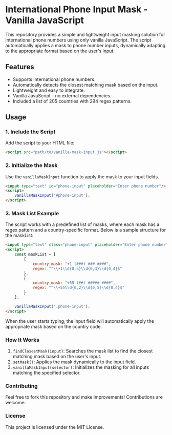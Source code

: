 # International Phone Input Mask - Vanilla JavaScript

This repository provides a simple and lightweight input masking solution for international phone numbers using only vanilla JavaScript. The script automatically applies a mask to phone number inputs, dynamically adapting to the appropriate format based on the user's input.

## Features

- Supports international phone numbers.
- Automatically detects the closest matching mask based on the input.
- Lightweight and easy to integrate.
- Vanilla JavaScript - no external dependencies.
- Included a list of 205 countries with 294 regex patterns. 

## Usage

### 1. Include the Script

Add the script to your HTML file:

```html
<script src="path/to/vanilla-mask-input.js"></script>
```

### 2. Initialize the Mask

Use the ``vanillaMaskInput`` function to apply the mask to your input fields.

```html
<input type="text" id="phone-input" placeholder="Enter phone number"/>
<script>
    vanillaMaskInput('#phone-input');
</script>
```

### 3. Mask List Example

The script works with a predefined list of masks, where each mask has a regex pattern and a country-specific format. Below is a sample structure for the maskList:

```html
<input type="text" class="phone-input" placeholder="Enter phone number">
<script>
    const maskList = [
        {
            country_mask: "+1 (###) ###-####",
            regex: "^\\+1\\d{0,3}\\d{0,3}\\d{0,4}$"
        },
        {
            country_mask: "+55 (##) #####-####",
            regex: "^\\+55\\d{0,2}\\d{0,5}\\d{0,4}$"
        }
    ];

    vanillaMaskInput('.phone-input');
</script>
```

When the user starts typing, the input field will automatically apply the appropriate mask based on the country code.

### How It Works
1. ```findClosestMask(input)```: Searches the mask list to find the closest matching mask based on the user's input.
2. ```setMask()```: Applies the mask dynamically to the input field.
3. ```vanillaMaskInput(selector)```: Initializes the masking for all inputs matching the specified selector.

### Contributing
Feel free to fork this repository and make improvements! Contributions are welcome.

### License
This project is licensed under the MIT License.







